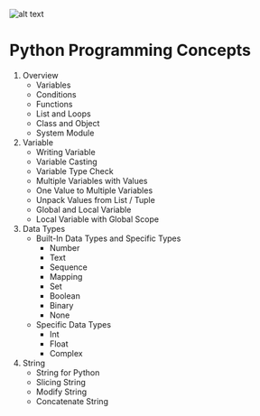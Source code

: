 ![alt text](https://www.python.org/static/community_logos/python-logo-generic.svg)

# Python Programming Concepts
1. Overview
   * Variables
   * Conditions
   * Functions
   * List and Loops
   * Class and Object
   * System Module
2. Variable
   * Writing Variable
   * Variable Casting
   * Variable Type Check
   * Multiple Variables with Values
   * One Value to Multiple Variables
   * Unpack Values from List / Tuple
   * Global and Local Variable
   * Local Variable with Global Scope
3. Data Types
   * Built-In Data Types and Specific Types
     * Number
     * Text
     * Sequence
     * Mapping
     * Set
     * Boolean
     * Binary
     * None
   * Specific Data Types
     * Int
     * Float
     * Complex
4. String
   * String for Python
   * Slicing String
   * Modify String
   * Concatenate String
